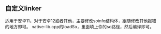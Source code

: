 ## 自定义linker
适用于安卓11，对于安卓12或者其他，主要修改soinfo结构体，跟随修改其他报错的地方即可。
native-lib.cpp的loadSo，里面填上你的so路径，然后编译即可。